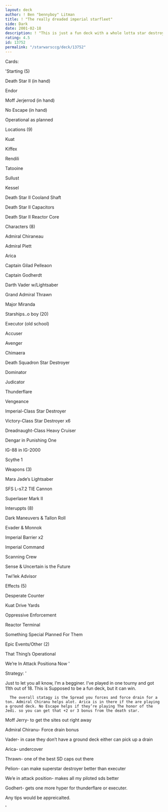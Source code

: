 ```yaml
---
layout: deck
author: ! Ben "bennyboy" Litman
title: ! "The really dreaded imperial starfleet"
side: Dark
date: 2001-02-18
description: ! "This is just a fun deck with a whole lotta star destroyers. I’ve been playing for only a year and spent $400 total. This is the the end result of all my cards."
rating: 4.5
id: 13752
permalink: "/starwarsccg/deck/13752"
---
```

Cards: 

'Starting (5)

Death Star II (in hand)

Endor

Moff Jerjerrod (in hand)

No Escape (in hand)

Operational as planned


Locations (9)

Kuat

Kiffex

Rendili

Tatooine

Sullust

Kessel

Death Star II Cooland Shaft

Death Star II Capacitors

Death Star II Reactor Core


Characters (8)

Admiral Chiraneau

Admiral Piett

Arica

Captain Gilad Pelleaon

Captain Godherdt

Darth Vader w/Lightsaber

Grand Admiral Thrawn

Major Miranda


Starships..o boy (20)

Executor (old school)

Accuser

Avenger

Chimaera

Death Squadron Star Destroyer

Dominator

Judicator

Thunderflare

Vengeance

Imperial-Class Star Destroyer

Victory-Class Star Destroyer x6

Dreadnaught-Class Heavy Cruiser

Dengar in Punishing One

IG-88 in IG-2000

Scythe 1


Weapons (3)

Mara Jade’s Lightsaber

SFS L-s7.2 TIE Cannon

Superlaser Mark II


Interuppts (8)

Dark Maneuvers & Tallon Roll

Evader & Monnok

Imperial Barrier x2

Imperial Command

Scanning Crew

Sense & Uncertain is the Future

Twi’lek Advisor


Effects (5)

Desperate Counter

Kuat Drive Yards

Oppressive Enforcement

Reactor Terminal

Something Special Planned For Them


Epic Events/Other (2)

That Thing’s Operational

We’re In Attack Positiona Now '

Strategy: '

Just to let you all know, I’m a begginer. I’ve played in one tourny and got 11th out of 18. This is Supposed to be a fun deck, but it can win.


      The overall statagy is the Spread you forces and force drain for a ton. Admiral Chiranu helps alot. Arica is in there if the are playing a ground deck. No Escape helps if they’re playing The honor of the Jedi. so you can get that +2 or 3 bonus from the death star. 


Moff Jerry- to get the sites out right away

Admiral Chiranu- Force drain bonus

Vader- in case they don’t have a ground deck either can  pick up a drain

Arica- undercover

Thrawn- one of the best SD caps out there

Pelion- can make superstar destroyer better than executer

We’e in attack position- makes all my piloted sds better

Godhert- gets one more hyper for thunderflare or executer.



Any tips would be appreicalted.


'
